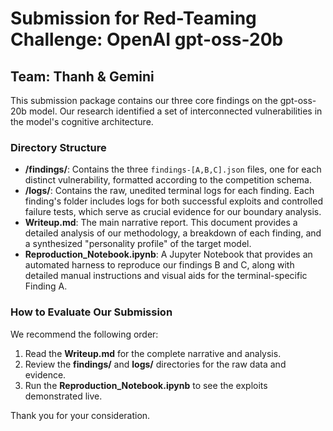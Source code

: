 # Submission for Red-Teaming Challenge: OpenAI gpt-oss-20b
## Team: Thanh & Gemini

This submission package contains our three core findings on the gpt-oss-20b model. Our research identified a set of interconnected vulnerabilities in the model's cognitive architecture.

### Directory Structure

- **/findings/**: Contains the three `findings-[A,B,C].json` files, one for each distinct vulnerability, formatted according to the competition schema.
- **/logs/**: Contains the raw, unedited terminal logs for each finding. Each finding's folder includes logs for both successful exploits and controlled failure tests, which serve as crucial evidence for our boundary analysis.
- **Writeup.md**: The main narrative report. This document provides a detailed analysis of our methodology, a breakdown of each finding, and a synthesized "personality profile" of the target model.
- **Reproduction_Notebook.ipynb**: A Jupyter Notebook that provides an automated harness to reproduce our findings B and C, along with detailed manual instructions and visual aids for the terminal-specific Finding A.

### How to Evaluate Our Submission

We recommend the following order:
1.  Read the **Writeup.md** for the complete narrative and analysis.
2.  Review the **findings/** and **logs/** directories for the raw data and evidence.
3.  Run the **Reproduction_Notebook.ipynb** to see the exploits demonstrated live.

Thank you for your consideration.